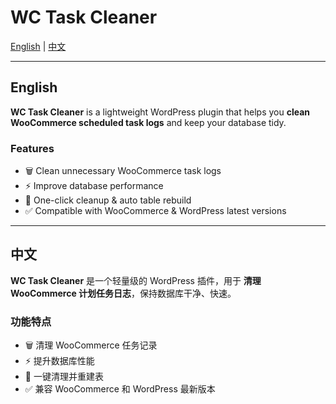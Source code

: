# WC Task Cleaner

[English](#english) | [中文](#中文)

---

## English
**WC Task Cleaner** is a lightweight WordPress plugin that helps you **clean WooCommerce scheduled task logs** and keep your database tidy.  

### Features
- 🗑️ Clean unnecessary WooCommerce task logs  
- ⚡ Improve database performance  
- 🔄 One-click cleanup & auto table rebuild  
- ✅ Compatible with WooCommerce & WordPress latest versions  

---

## 中文
**WC Task Cleaner** 是一个轻量级的 WordPress 插件，用于 **清理 WooCommerce 计划任务日志**，保持数据库干净、快速。  

### 功能特点
- 🗑️ 清理 WooCommerce 任务记录  
- ⚡ 提升数据库性能  
- 🔄 一键清理并重建表  
- ✅ 兼容 WooCommerce 和 WordPress 最新版本  
